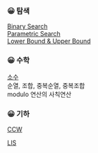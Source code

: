### :grinning: 탐색
[Binary Search](https://github.com/meanjoo/Algorithm/blob/main/%ED%83%90%EC%83%89/Binary_Search.md)  
[Parametric Search](https://github.com/meanjoo/Algorithm/blob/main/%ED%83%90%EC%83%89/Parametric_Search.md)  
[Lower Bound & Upper Bound](https://github.com/meanjoo/Algorithm/blob/main/%ED%83%90%EC%83%89/Lower_Bound_and_Upper_Bound.md)  

### :grinning: 수학
[소수](https://github.com/meanjoo/Algorithm/blob/main/%EC%88%98%ED%95%99/prime.md)  
순열, 조합, 중복순열, 중복조합  
modulo 연산의 사칙연산  

### :grinning: 기하
[CCW](https://github.com/meanjoo/Algorithm/blob/main/%EA%B8%B0%ED%95%98/CCW.md)  


[LIS](https://github.com/meanjoo/Algorithm/blob/main/LIS.md)
